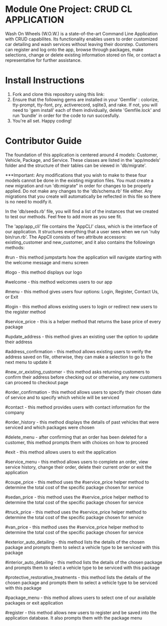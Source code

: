 # Module One Project: CRUD CL APPLICATION 

Wash On Wheels (W.O.W.) is a state-of-the-art Command Line Application with CRUD capabilites. Its functionality enables users to order customized car detailing and wash services without leaving their doorstep. Customers can register and log onto the app, browse through packages, make selections, change or delete existing information stored on file, or contact a representative for further assistance.  

# Install Instructions 

1. Fork and clone this repository using this link: 
2. Ensure that the following gems are installed in your 'Gemfile' : colorize, tty-prompt, tty-font, pry, activerecord, sqlite3, and rake. If not, you will need to 'gem install' each of them individually, delete 'Gemfile.lock' and run 'bundle' in order for the code to run succesfully.
3. You're all set. Happy coding! 


# Contributor Guide 

The foundation of this application is centered around 4 models: Customer, Vehicle, Package, and Service. These classes are listed in the 'app/models' folder and the structure of their tables can be viewed in 'db/migrate'.

***Important: Any modifications that you wish to make to these four models cannot be done in the existing migration files. You must create a new migration and run 'db:migrate" in order for changes to be properly applied. Do not make any changes to the 'db/schema.rb' file either. Any migrations that you create will automatically be reflected in this file so there is no need to modify it. 

In the 'db/seeds.rb' file, you will find a list of the instances that we created to test our methods. Feel free to add more as you see fit.  

The 'app/app_cli' file contains the 'AppCLI' class, which is the interface of our application. It structures everything that a user sees when we run 'ruby bin/run.rb'. The AppClI consists of two attribute accessors: existing_customer and new_customer, and it also contains the followingn methods:

#run - this method jumpstarts how the application will navigate starting with the welcome message and menu screen 

#logo - this method displays our logo 

#welcome - this method welcomes users to our app

#menu - this method gives users four options: Login, Register, Contact Us, or Exit 

#login - this method allows existing users to login or redirect new users to the register method 

#service_price - this is a helper method that returns the base price of every package 

#update_address - this method gives an existing user the option to update their address

#address_confirmation - this method allows existing users to verify the address saved on file, otherwise, they can make a selection to go to the next menu to update it 

#new_or_existing_customer - this method asks returning customers to confirm their address before checking out or otherwise, any new customers can proceed to checkout page

#order_confirmation - this method allows users to specify their chosen date of service and to specify which vehicle will be serviced 

#contact - this method provides users with contact information for the company 

#order_history - this method displays the details of past vehicles that were serviced and which packages were chosen 

#delete_menu - after confirming that an order has been deleted for a customer, this method prompts them with choices on how to proceed 

#exit - this method allows users to exit the application

#service_menu - this method allows users to complete an order, view service history, change their order, delete their current order or exit the application

#coupe_price - this method uses the #service_price helper method to determine the total cost of the specific package chosen for service 

#sedan_price - this method uses the #service_price helper method to determine the total cost of the specific package chosen for service 

#truck_price - this method uses the #service_price helper method to determine the total cost of the specific package chosen for service 

#van_price - this method uses the #service_price helper method to determine the total cost of the specific package chosen for service 

#exterior_auto_detailing - this method lists the details of the chosen package and prompts them to select a vehicle type to be serviced with this package

#interior_auto_detailing - this method lists the details of the chosen package and prompts them to select a vehicle type to be serviced with this package

#protective_restorative_treatments - this method lists the details of the chosen package and prompts them to select a vehicle type to be serviced with this package

#package_menu - this method allows users to select one of our available packages or exit application

#register - this method allows new users to register and be saved into the application database. It also prompts them with the package menu 








